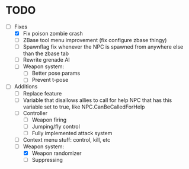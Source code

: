 # TODO
- [ ] Fixes
    - [x] Fix poison zombie crash
    - [ ] ZBase tool menu improvement (fix configure zbase thingy)
    - [ ] Spawnflag fix whenever the NPC is spawned from anywhere else than the zbase tab
    - [ ] Rewrite grenade AI
    - [ ] Weapon system:
        - [ ] Better pose params
        - [ ] Prevent t-pose
- [ ] Additions
    - [ ] Replace feature
    - [ ] Variable that disallows allies to call for help NPC that has this variable set to true, like NPC.CanBeCalledForHelp
    - [ ] Controller
        - [ ] Weapon firing
        - [ ] Jumping/fly control
        - [ ] Fully implemented attack system
    - [ ] Context menu stuff: control, kill, etc
    - [ ] Weapon system:
        - [x] Weapon randomizer
        - [ ] Suppressing
